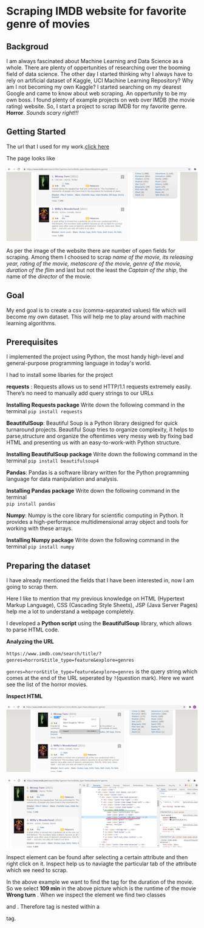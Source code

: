 # Scraping IMDB website for favorite genre of movies
## Backgroud
I am always fascinated about Machine Learning and Data Science as a whole. There are plenty of oppertunities of researching over the booming field of data science. The other day I started thinking why I always have to rely on artificial dataset of Kaggle, UCI Machine Learning Repository? Why am I not becoming my own Kaggle? I started searching on my dearest Google and came to know about web scraping. An oppertunity to be my own boss. I found plenty of example projects on web over IMDB (the movie rating) website. So, I start a project to scrap IMDB for my favorite genre. **Horror**. *Sounds scary right!!!*

## Getting Started
The url that I used for my work.[click here](https://www.imdb.com/search/title/?genres=horror&title_type=feature&explore=genres)

The page looks like 

![image](https://github.com/mobilerobotp4/Machine_Learning/blob/sub_ml/Web_scraping/IMDB/horror_movies.jpg)

As per the image of the website there are number of open fields for scraping. Among them I choosed to scrap *name of the movie, its releasing year, rating of the movie, metascore of the movie, genre of the movie, duration of the flim* and last but not the least the *Captain of the ship*, the name of the *director* of the movie.

## Goal

My end goal is to create a csv (comma-separated values) file which will become my own dataset. This will help me to play around with machine learning algorithms. 

## Prerequisites
I implemented the project using Python, the most handy high-level and general-purpose programming language in today's world.

I had to install some libaries for the project

**requests** : Requests allows us to send HTTP/1.1 requests extremely easily. There’s no need to manually add query strings to our URLs

**Installing Requests package**
Write down the following command in the terminal
`pip install requests`

**BeautifulSoup**: Beautiful Soup is a Python library designed for quick turnaround projects. Beautiful Soup tries to organize complexity, it helps to parse,structure and organize the oftentimes very messy web by fixing bad HTML and presenting us with an easy-to-work-with Python structure.

**Installing BeautifulSoup package**
Write down the following command in the terminal
`pip install beautifulsoup4`

**Pandas**: Pandas is a software library written for the Python programming language for data manipulation and analysis.

**Installing Pandas package**
Write down the following command in the terminal  
`pip install pandas`


**Numpy**: Numpy is the core library for scientific computing in Python. It provides a high-performance multidimensional array object and tools for working with these arrays.

**Installing Numpy package**
Write down the following command in the terminal
`pip install numpy`

## Preparing the dataset

I have already mentioned the fields that I have been interested in, now I am going to scrap them.

Here I like to mention that my previous knowledge on HTML (Hypertext Markup Language), CSS (Cascading Style Sheets), JSP (Java Server Pages) help me a lot to understand a webpage completely. 

I developed a **Python script** using the **BeautifulSoup** library, which allows to parse HTML code.

**Analyzing the URL**

`https://www.imdb.com/search/title/?genres=horror&title_type=feature&explore=genres`

`genres=horror&title_type=feature&explore=genres` is the query string which comes at the end of the URL seperated by `?`(question mark). Here we want see the list of the horror movies.

**Inspect HTML**

![image](https://github.com/mobilerobotp4/Machine_Learning/blob/sub_ml/Web_scraping/IMDB/Inspect.jpg)

![image](https://github.com/mobilerobotp4/Machine_Learning/blob/sub_ml/Web_scraping/IMDB/Inspect-element.jpg)

Inspect element can be found after selecting a certain attribute and then right click on it. Inspect help us to naviagte the particular tab of the attribute which we need to scrap.

In the above example we want to find the tag for the duration of the movie. So we select **109 min** in the above picture which is the runtime of the movie **Wrong turn** . When we inspect the element we find two classes <p> and <span>. Therefore <span>tag is nested within a <p> tag.




